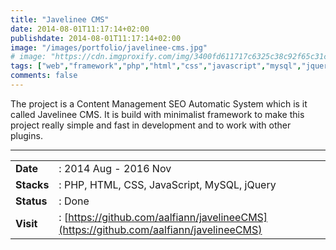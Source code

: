 ```yaml
---
title: "Javelinee CMS"
date: 2014-08-01T11:17:14+02:00
publishdate: 2014-08-01T11:17:14+02:00
image: "/images/portfolio/javelinee-cms.jpg"
# image: "https://cdn.imgproxify.com/img/3400fd611717c6325c38c92f65c31ceedcb94fa308c6df5f049fb4678d6cc17f19c3f954f5720a2438694a96ae3be750cf5105a8391777baca974db6ca156939.jpg"
tags: ["web","framework","php","html","css","javascript","mysql","jquery"]
comments: false
---
```


The project is a Content Management SEO Automatic System which is it called Javelinee CMS. It is build with minimalist framework to make this project really simple and fast in development and to work with other plugins.
<!--more-->
---

|||
|---|---|
|**Date**| : 2014 Aug - 2016 Nov
|**Stacks**| : PHP, HTML, CSS, JavaScript, MySQL, jQuery
|**Status**| : Done
|**Visit**| : [https://github.com/aalfiann/javelineeCMS](https://github.com/aalfiann/javelineeCMS)

